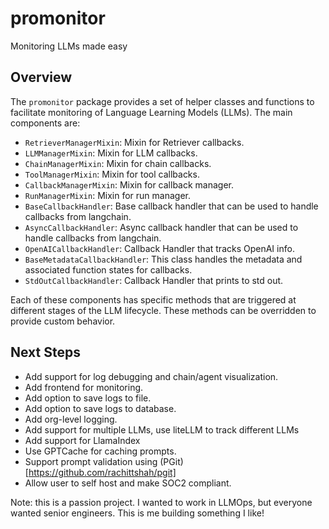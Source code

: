 # promonitor
Monitoring LLMs made easy

## Overview

The `promonitor` package provides a set of helper classes and functions to facilitate monitoring of Language Learning Models (LLMs). The main components are:

- `RetrieverManagerMixin`: Mixin for Retriever callbacks.
- `LLMManagerMixin`: Mixin for LLM callbacks.
- `ChainManagerMixin`: Mixin for chain callbacks.
- `ToolManagerMixin`: Mixin for tool callbacks.
- `CallbackManagerMixin`: Mixin for callback manager.
- `RunManagerMixin`: Mixin for run manager.
- `BaseCallbackHandler`: Base callback handler that can be used to handle callbacks from langchain.
- `AsyncCallbackHandler`: Async callback handler that can be used to handle callbacks from langchain.
- `OpenAICallbackHandler`: Callback Handler that tracks OpenAI info.
- `BaseMetadataCallbackHandler`: This class handles the metadata and associated function states for callbacks.
- `StdOutCallbackHandler`: Callback Handler that prints to std out.

Each of these components has specific methods that are triggered at different stages of the LLM lifecycle. These methods can be overridden to provide custom behavior.

## Next Steps

- Add support for log debugging and chain/agent visualization.
- Add frontend for monitoring.
- Add option to save logs to file.
- Add option to save logs to database.
- Add org-level logging.
- Add support for multiple LLMs, use liteLLM to track different LLMs
- Add support for LlamaIndex
- Use GPTCache for caching prompts.
- Support prompt validation using (PGit)[https://github.com/rachittshah/pgit]
- Allow user to self host and make SOC2 compliant.

Note: this is a passion project. I wanted to work in LLMOps, but everyone wanted senior engineers. This is me building something I like!